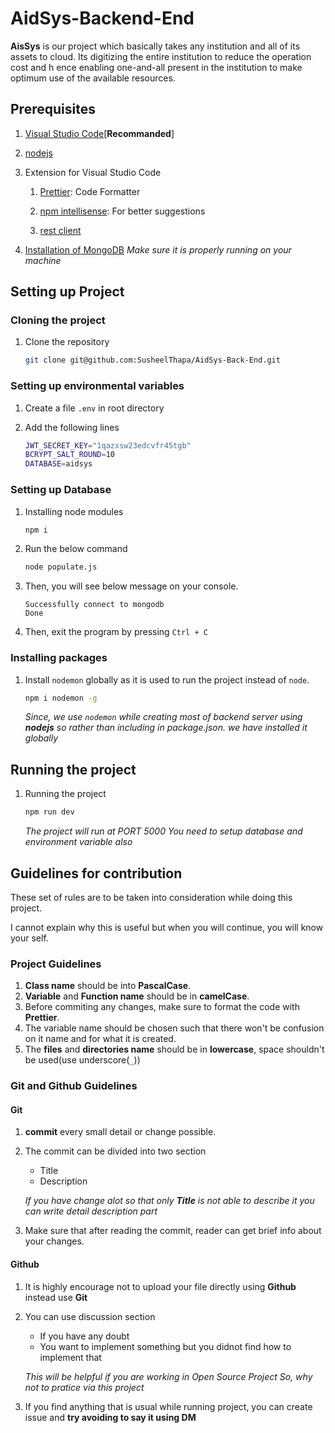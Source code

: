 # AidSys-Backend-End

**AisSys** is our project which basically takes any institution and all of its assets to cloud.
Its digitizing the entire institution to reduce the operation cost and h
ence enabling one-and-all present in the institution to make optimum use of the available resources.

## Prerequisites

1. [Visual Studio Code](https://code.visualstudio.com)[**Recommanded**]
2. [nodejs](https://nodejs.org/en/)

3. Extension for Visual Studio Code

   1. [Prettier](https://marketplace.visualstudio.com/items?itemName=esbenp.prettier-vscode): Code Formatter

   2. [npm intellisense](https://marketplace.visualstudio.com/items?itemName=christian-kohler.npm-intellisense): For better suggestions

   3. [rest client](https://marketplace.visualstudio.com/items?itemName=humao.rest-client)

4. [Installation of MongoDB](https://www.mongodb.com/try/download/community)
   _Make sure it is properly running on your machine_

## Setting up Project

### Cloning the project

1. Clone the repository

   ```sh
   git clone git@github.com:SusheelThapa/AidSys-Back-End.git
   ```

### Setting up environmental variables

1. Create a file `.env` in root directory
2. Add the following lines

   ```sh
   JWT_SECRET_KEY="1qazxsw23edcvfr45tgb"
   BCRYPT_SALT_ROUND=10
   DATABASE=aidsys
   ```

### Setting up Database

1. Installing node modules

   ```sh
   npm i
   ```

2. Run the below command

   ```sh
   node populate.js
   ```

3. Then, you will see below message on your console.

   ```text
   Successfully connect to mongodb
   Done
   ```

4. Then, exit the program by pressing `Ctrl + C`

### Installing packages

1. Install `nodemon` globally as it is used to run the project instead of `node`.

   ```sh
   npm i nodemon -g
   ```

   _Since, we use `nodemon` while creating most of backend server using **nodejs** so rather than including in package.json.
   we have installed it globally_

## Running the project

1. Running the project

   ```sh
   npm run dev
   ```

   _The project will run at PORT 5000_
   _You need to setup database and environment variable also_

## Guidelines for contribution

These set of rules are to be taken into consideration while doing this project.

I cannot explain why this is useful but when you will continue, you will know your self.

### Project Guidelines

1. **Class name** should be into **PascalCase**.
2. **Variable** and **Function name** should be in **camelCase**.
3. Before commiting any changes, make sure to format the code with **Prettier**.
4. The variable name should be chosen such that there won't be confusion on it name and for what it is created.
5. The **files** and **directories name** should be in **lowercase**, space shouldn't be used(use underscore(`_`))

### Git and Github Guidelines

#### Git

1. **commit** every small detail or change possible.
2. The commit can be divided into two section

   - Title
   - Description

   _If you have change alot so that only **Title** is not able to describe it
   you can write detail description part_

3. Make sure that after reading the commit, reader can get brief info about your changes.

#### Github

1. It is highly encourage not to upload your file directly using **Github** instead use **Git**
2. You can use discussion section

   - If you have any doubt
   - You want to implement something but you didnot find how to implement that

   _This will be helpful if you are working in Open Source Project
   So, why not to pratice via this project_

3. If you find anything that is usual while running project, you can create issue and **try avoiding to say it using DM**

```

```
